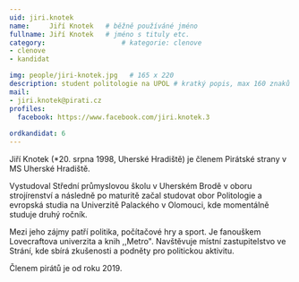 ```yaml
---
uid: jiri.knotek
name:     Jiří Knotek  	# běžně používáné jméno
fullname: Jiří Knotek  	# jméno s tituly etc.
category:                   # kategorie: clenove
- clenove
- kandidat

img: people/jiri-knotek.jpg   # 165 x 220
description: student politologie na UPOL # kratký popis, max 160 znaků
mail:
- jiri.knotek@pirati.cz
profiles:
  facebook: https://www.facebook.com/jiri.knotek.3
  
ordkandidat: 6  
---
```


Jiří Knotek (*20. srpna 1998, Uherské Hradiště) je členem Pirátské strany v MS Uherské Hradiště.

Vystudoval Střední průmyslovou školu v Uherském Brodě v oboru strojírenství a následně po maturitě začal studovat obor Politologie a evropská studia na Univerzitě Palackého v Olomouci, kde momentálně studuje druhý ročník.

Mezi jeho zájmy patří politika, počítačové hry a sport. Je fanouškem Lovecraftova univerzita a knih ,,Metro". Navštěvuje místní zastupitelstvo ve Strání, kde sbírá zkušenosti a podněty pro politickou aktivitu.

Členem pirátů je od roku 2019.
